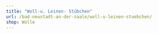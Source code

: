 ```yaml
---
title: "Woll-u. Leinen- Stübchen"
url: /bad-neustadt-an-der-saale/woll-u-leinen-stuebchen/
shop: Wolle
---
```


